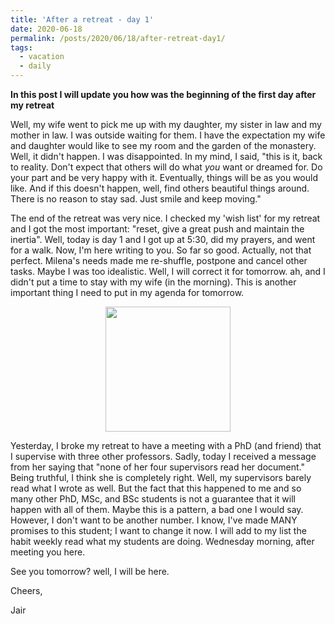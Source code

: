 ```yaml
---
title: 'After a retreat - day 1'
date: 2020-06-18
permalink: /posts/2020/06/18/after-retreat-day1/
tags:
  - vacation
  - daily
---
```


**In this post I will update you how was the beginning of the first day after my retreat** 

Well, my wife went to pick me up with my daughter, my sister in law and my mother in law. I was outside waiting for them. I have the expectation my wife and daughter would like to see my room and the garden of the monastery. Well, it didn't happen. I was disappointed. In my mind, I said, "this is it, back to reality. Don't expect that others will do what *you* want or dreamed for. Do your part and be very happy with it. Eventually, things will be as you would like. And if this doesn't happen, well, find others beautiful things around. There is no reason to stay sad. Just smile and keep moving." 

The end of the retreat was very nice. I checked my 'wish list' for my retreat and I got the most important: "reset, give a great push and maintain the inertia". Well, today is day 1 and I got up at 5:30, did my prayers, and went for a walk. Now, I'm here writing to you. So far so good. Actually, not that perfect. Milena's needs made me re-shuffle, postpone and cancel other tasks. Maybe I was too idealistic. Well, I will correct it for tomorrow. ah, and I didn't put a time to stay with my wife (in the morning). This is another important thing I need to put in my agenda for tomorrow. 

<!-- How to embed google photos: https://webapps.stackexchange.com/questions/95450/how-to-embed-single-photo-from-google-photos-album -->
<div align='center'>
  <img src="https://lh3.googleusercontent.com/pw/ACtC-3cT7UHOoRWqUOf-bHx_8GkEEqir43T9pQvuUjUA6_enntouny9baZHjRDLnHANi7DkqxWZ-Prrw6XVlWYjuHK89rvs0W97xpPnND3eVKJshunzghi45QacFj1IMVPxfaK62P4aZldYp2NEIc4db-VMZNA=w1108-h1476-no?authuser=0" width="200"/>
</div>

Yesterday, I broke my retreat to have a meeting with a PhD (and friend) that I supervise with three other professors. Sadly, today I received a message from her saying that "none of her four supervisors read her document." Being truthful, I think she is completely right. Well, my supervisors barely read what I wrote as well. But the fact that this happened to me and so many other PhD, MSc, and BSc students is not a guarantee that it will happen with all of them. Maybe this is a pattern, a bad one I would say. However, I don't want to be another number. I know, I've made MANY promises to this student; I want to change it now. I will add to my list the habit weekly read what my students are doing. Wednesday morning, after meeting you here. 

See you tomorrow? well, I will be here.

Cheers,

Jair
